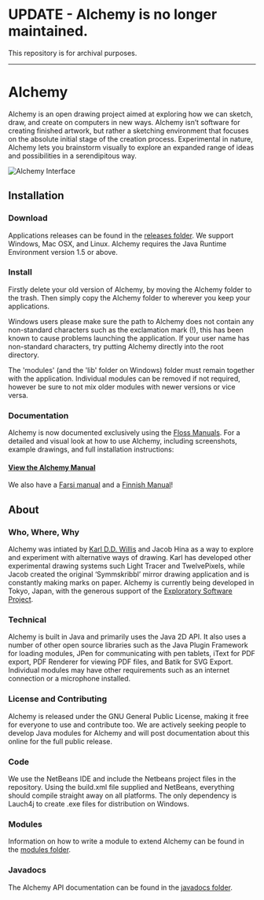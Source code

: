 # UPDATE - Alchemy is no longer maintained.
This repository is for archival purposes.

----

# Alchemy
Alchemy is an open drawing project aimed at exploring how we can sketch, draw, and create on computers in new ways. Alchemy isn’t software for creating finished artwork, but rather a sketching environment that focuses on the absolute initial stage of the creation process. Experimental in nature, Alchemy lets you brainstorm visually to explore an expanded range of ideas and possibilities in a serendipitous way.

![Alchemy Interface](https://i.gyazo.com/6a582f15e12f58e49c684957323accc0.gif)

## Installation

### Download
Applications releases can be found in the [releases folder](releases).
We support Windows, Mac OSX, and Linux. Alchemy requires the Java Runtime Environment version 1.5 or above.

### Install
Firstly delete your old version of Alchemy, by moving the Alchemy folder to the trash.
Then simply copy the Alchemy folder to wherever you keep your applications.

Windows users please make sure the path to Alchemy does not contain any non-standard characters such as the exclamation mark (!), this has been known to cause problems launching the application. If your user name has non-standard characters, try putting Alchemy directly into the root directory.

The 'modules' (and the 'lib' folder on Windows) folder must remain together with the application. Individual modules can be removed if not required, however be sure to not mix older modules with newer versions or vice versa.

### Documentation
Alchemy is now documented exclusively using the [Floss Manuals](http://en.flossmanuals.net/Alchemy). For a detailed and visual look at how to use Alchemy, including screenshots, example drawings, and full installation instructions:

#### [View the Alchemy Manual](http://en.flossmanuals.net/Alchemy/)

We also have a [Farsi manual](http://fa.flossmanuals.net/alchemy) and a [Finnish Manual](http://fi.flossmanuals.net/Alchemy/Introduction)!

## About

### Who, Where, Why
Alchemy was intiated by [Karl D.D. Willis](http://www.darcy.co.nz/) and Jacob Hina as a way to explore and experiment with alternative ways of drawing. Karl has developed other experimental drawing systems such Light Tracer and TwelvePixels, while Jacob created the original ‘Symmskribbl’ mirror drawing application and is constantly making marks on paper. Alchemy is currently being developed in Tokyo, Japan, with the generous support of the [Exploratory Software Project](https://www.ipa.go.jp/english/humandev/third.html).

### Technical
Alchemy is built in Java and primarily uses the Java 2D API. It also uses a number of other open source libraries such as the Java Plugin Framework for loading modules, JPen for communicating with pen tablets, iText for PDF export, PDF Renderer for viewing PDF files, and Batik for SVG Export. Individual modules may have other requirements such as an internet connection or a microphone installed.

### License and Contributing
Alchemy is released under the GNU General Public License, making it free for everyone to use and contribute too. We are actively seeking people to develop Java modules for Alchemy and will post documentation about this online for the full public release.

### Code
We use the NetBeans IDE and include the Netbeans project files in the repository. Using the build.xml file supplied and NetBeans, everything should compile straight away on all platforms. The only dependency is Lauch4j to create .exe files for distribution on Windows.

### Modules
Information on how to write a module to extend Alchemy can be found in the [modules folder](modules).

### Javadocs
The Alchemy API documentation can be found in the [javadocs folder](javadocs).
